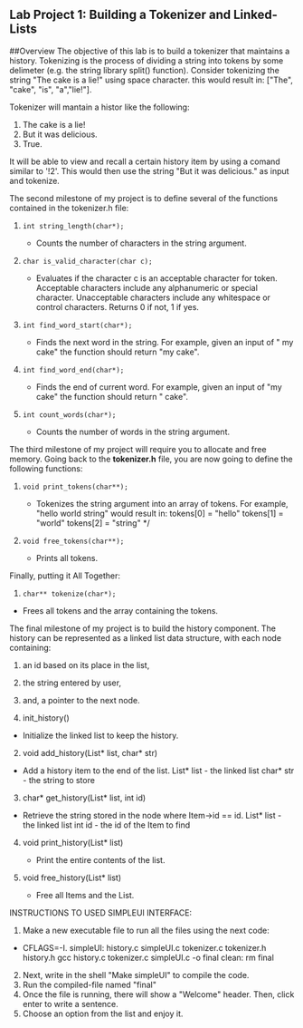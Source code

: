 Lab Project 1: Building a Tokenizer and Linked-Lists
----------------------------------------------------
##Overview
The objective of this lab is to build a tokenizer that
maintains a history. Tokenizing is the process of dividing a string into
tokens by some delimeter (e.g. the string library split() function).
Consider tokenizing the string "The cake is a lie!" using space
character. this would result in: \["The", "cake", "is", "a","lie!"\].

Tokenizer will mantain a histor like the following:
1. The cake is a lie!
2. But it was delicious.
3. True.

It will be able to view and recall a certain history item by using a comand
similar to '!2'. This would then use the string "But it was delicious." as
input and tokenize.

The second milestone of my project is to define several of the
functions contained in the tokenizer.h file:

1. `int string_length(char*);`
   - Counts the number of characters in the string argument.

2. `char is_valid_character(char c);`
   - Evaluates if the character c is an acceptable character for
     token. Acceptable characters include any alphanumeric or
     special character. Unacceptable characters include any
     whitespace or control characters.
     Returns 0 if not, 1 if yes.

3. `int find_word_start(char*);`
   - Finds the next word in the string. 
     For example, given an input of "  my cake" the function
     should return "my cake".
   
4. `int find_word_end(char*);`
   - Finds the end of current word.
     For example, given an input of "my cake" the function
     should return " cake".
   
5. `int count_words(char*);`
   - Counts the number of words in the string argument.
   
The third milestone of my project will require you to allocate and
free memory. Going back to the **tokenizer.h** file, you are now going
to define the following functions:

1. `void print_tokens(char**);`
   - Tokenizes the string argument into an array of tokens.
     For example, "hello world string" would result in:
     tokens[0] = "hello"
     tokens[1] = "world"
     tokens[2] = "string" */

2. `void free_tokens(char**);`
   - Prints all tokens.


Finally,  putting it All Together:

1.  `char** tokenize(char*);`
   - Frees all tokens and the array containing the tokens.


The final milestone of my project is to build the history component.
The history can be represented as a linked list data structure, with
each node containing:

1.  an id based on its place in the list,
2.  the string entered by user,
3.  and, a pointer to the next node.

1. init_history()
  - Initialize the linked list to keep the history.

2. void add_history(List* list, char* str)
  - Add a history item to the end of the list.
    List* list - the linked list
    char* str - the string to store

3. char* get_history(List* list, int id)
  - Retrieve the string stored in the node where Item->id == id.
    List* list - the linked list
    int id - the id of the Item to find

4. void print_history(List* list)
   - Print the entire contents of the list.

5. void free_history(List* list)
   - Free all Items and the List.


INSTRUCTIONS TO USED SIMPLEUI INTERFACE:
 1. Make a new executable file to run all the files using the next code:
   - CFLAGS=-I.
    simpleUI: history.c simpleUI.c tokenizer.c tokenizer.h history.h
	gcc history.c tokenizer.c simpleUI.c -o final
    clean:
	rm final

 2. Next, write in the shell "Make simpleUI" to compile the code.
 3. Run the compiled-file named "final"
 4. Once the file is running, there will show a "Welcome" header.
    Then, click enter to write a sentence.
 5. Choose an option from the list and enjoy it.





